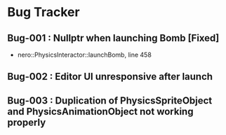 # Bug Tracker

## Bug-001 : Nullptr when launching Bomb [Fixed]
 - nero::PhysicsInteractor::launchBomb, line 458
 
## Bug-002 : Editor UI unresponsive after launch

## Bug-003 : Duplication of PhysicsSpriteObject and PhysicsAnimationObject not working properly
